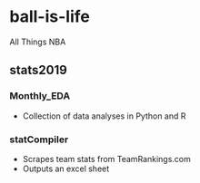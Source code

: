 # ball-is-life
All Things NBA

## stats2019
### Monthly_EDA
- Collection of data analyses in Python and R

### statCompiler
- Scrapes team stats from TeamRankings.com
- Outputs an excel sheet

